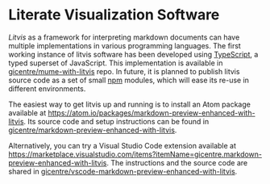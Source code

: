 # Literate Visualization Software

_Litvis_ as a framework for interpreting markdown documents can have multiple implementations in various programming languages.
The first working instance of litvis software has been developed using [TypeScript](https://www.typescriptlang.org/), a typed superset of JavaScript.
This implementation is available in [gicentre/mume-with-litvis](https://github.com/gicentre/mume-with-litvis) repo.
In future, it is planned to publish litvis source code as a set of small [npm](https://www.npmjs.com/) modules, which will ease its re-use in different environments.

The easiest way to get litvis up and running is to install an Atom package available at https://atom.io/packages/markdown-preview-enhanced-with-litvis. Its source code and setup instructions can be found in [gicentre/markdown-preview-enhanced-with-litvis](https://github.com/gicentre/markdown-preview-enhanced-with-litvis).

Alternatively, you can try a Visual Studio Code extension available at https://marketplace.visualstudio.com/items?itemName=gicentre.markdown-preview-enhanced-with-litvis.
The instructions and the source code are shared in [gicentre/vscode-markdown-preview-enhanced-with-litvis](https://github.com/gicentre/vscode-markdown-preview-enhanced-with-litvis).

<!-- *   brief summary of _litvis_ software
*   _litvis_ installation
*   _litvis_ user guide
-->
